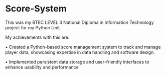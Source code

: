 # Score-System

This was my BTEC LEVEL 3 National Diploma in Information Technology project for my Python Unit.

My achievements with this are:

• Created a Python-based score management system to track and manage player data, showcasing expertise in data handling and software design.

• Implemented persistent data storage and user-friendly interfaces to enhance usability and performance

